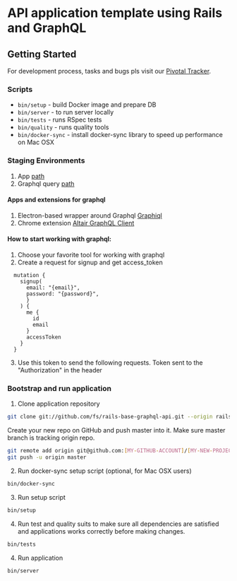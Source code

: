 # API application template using Rails and GraphQL

## Getting Started

For development process, tasks and bugs pls visit our [Pivotal Tracker](https://www.pivotaltracker.com/n/projects/2432730).

### Scripts

* `bin/setup` - build Docker image and prepare DB
* `bin/server` - to run server locally
* `bin/tests` - runs RSpec tests
* `bin/quality` - runs quality tools
* `bin/docker-sync` - install docker-sync library to speed up performance on Mac OSX

### Staging Environments
  1. App [path](https://rails-base-graphql-api.herokuapp.com/)
  2. Graphql query [path](https://rails-base-graphql-api.herokuapp.com/graphql)

#### Apps and extensions for graphql

1. Electron-based wrapper around Graphql [Graphiql](https://www.electronjs.org/apps/graphiql)
2. Chrome extension [Altair GraphQL Client](https://chrome.google.com/webstore/detail/altair-graphql-client/flnheeellpciglgpaodhkhmapeljopja)

#### How to start working with graphql:
1. Choose your favorite tool for working with graphql
2. Create a request for signup and get access_token
```
  mutation {
    signup(
      email: "{email}",
      password: "{password}",
      }
    ) {
      me {
        id
        email
      }
      accessToken
    }
  }
```
3. Use this token to send the following requests. Token sent to the "Authorization" in the header

### Bootstrap and run application


1. Clone application repository

```bash
git clone git://github.com/fs/rails-base-graphql-api.git --origin rails-base-graphql-api [MY-NEW-PROJECT]
```

Create your new repo on GitHub and push master into it.
Make sure master branch is tracking origin repo.

```bash
git remote add origin git@github.com:[MY-GITHUB-ACCOUNT]/[MY-NEW-PROJECT].git
git push -u origin master
```

2. Run docker-sync setup script (optional, for Mac OSX users)

```bash
bin/docker-sync
```

3. Run setup script

```bash
bin/setup
```

4. Run test and quality suits to make sure all dependencies are satisfied and applications works correctly before making changes.

```bash
bin/tests
```

4. Run application

```bash
bin/server
```
